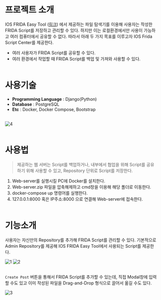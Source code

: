 # 프로젝트 소개
IOS FRIDA Easy Tool ([링크](https://github.com/slolee/IOS-FRIDA-Easy-Tool)) 에서 제공하는 파일 탐색기를 이용해 사용자는 작성한 FRIDA Script를 저장하고 관리할 수 있다. 하지만 이는 로컬환경에서만 사용이 가능하고 여러 컴퓨터에서 공유할 수 없다. 따라서 아래 두 가지 목표를 이루고자 IOS Frida Script Center를 제공한다.

- 여러 사용자가 FRIDA Script를 공유할 수 있다.
- 여러 환경에서 작업할 때 FRIDA Script를 백업 및 가져와 사용할 수 있다.
<br></br>

# 사용기술
- <b>Programming Language</b> : Django(Python)
- <b>Database</b> : PostgreSQL
- <b>Etc</b> : Docker, Docker Compose, Bootstrap
<br></br>

![4](https://user-images.githubusercontent.com/38906956/119841719-02760300-bf41-11eb-8724-00188b99b575.png)
<br></br>

# 사용법
> 제공하는 웹 서버는 Script를 백업하거나, 내부에서 협업을 위해 Script를 공유하기 위해 사용할 수 있고, Repository 단위로 Script를 저장한다.

1. Web-server를 실행시킬 PC에 Docker를 설치한다.
2. Web-server.zip 파일을 압축해제하고 cmd창을 이용해 해당 폴더로 이동한다.
3. docker-compose up 명령어를 실행한다.
4. 127.0.0.1:8000 혹은 IP주소:8000 으로 연결해 Web-server에 접속한다.
<br></br>

# 기능소개
사용자는 자신만의 Repository를 추가해 FRIDA Script를 관리할 수 있다. 기본적으로 Admin Repository를 제공해 IOS FRIDA Easy Tool에서 사용되는 Script를 제공한다.

![1](https://user-images.githubusercontent.com/38906956/119841706-0144d600-bf41-11eb-83ee-97be3be1d2b5.png)
![2](https://user-images.githubusercontent.com/38906956/119841712-01dd6c80-bf41-11eb-833a-40af321cdd8a.png)
<br></br>

`Create Post` 버튼을 통해서 FRIDA Script를 추가할 수 있는데, 직접 Modal창에 입력할 수도 있고 이미 작성된 파일을 Drag-and-Drop 형식으로 끌어서 옮길 수도 있다.

![3](https://user-images.githubusercontent.com/38906956/119841715-02760300-bf41-11eb-8e60-a804576152f8.png)


